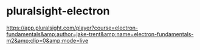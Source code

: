 # pluralsight-electron
https://app.pluralsight.com/player?course=electron-fundamentals&amp;author=jake-trent&amp;name=electron-fundamentals-m2&amp;clip=0&amp;mode=live
